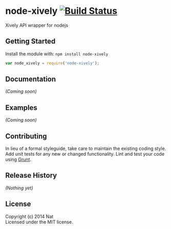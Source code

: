 # node-xively [![Build Status](https://secure.travis-ci.org/nazt/node-xively.png?branch=master)](http://travis-ci.org/nazt/node-xively)

Xively API wrapper for nodejs

## Getting Started
Install the module with: `npm install node-xively`

```javascript
var node_xively = require('node-xively');
```

## Documentation
_(Coming soon)_

## Examples
_(Coming soon)_

## Contributing
In lieu of a formal styleguide, take care to maintain the existing coding style. Add unit tests for any new or changed functionality. Lint and test your code using [Grunt](http://gruntjs.com/).

## Release History
_(Nothing yet)_

## License
Copyright (c) 2014 Nat  
Licensed under the MIT license.
